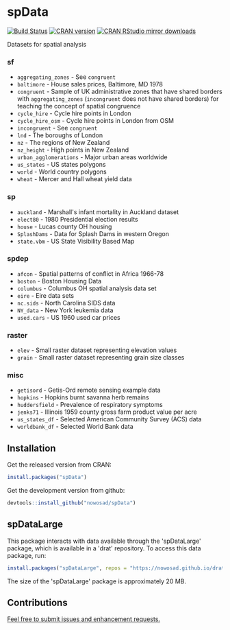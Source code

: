 
<!-- README.md is generated from README.Rmd. Please edit that file -->
spData
======

[![Build Status](https://travis-ci.org/Nowosad/spData.png?branch=master)](https://travis-ci.org/Nowosad/spData) [![CRAN version](http://www.r-pkg.org/badges/version/spData)](https://cran.r-project.org/package=spData) [![CRAN RStudio mirror downloads](http://cranlogs.r-pkg.org/badges/spData)](https://cran.r-project.org/package=spData)

Datasets for spatial analysis

### **sf**

-   `aggregating_zones` - See `congruent`
-   `baltimore` - House sales prices, Baltimore, MD 1978
-   `congruent` - Sample of UK administrative zones that have shared borders with `aggregating_zones` (`incongruent` does not have shared borders) for teaching the concept of spatial congruence
-   `cycle_hire` - Cycle hire points in London
-   `cycle_hire_osm` - Cycle hire points in London from OSM
-   `incongruent` - See `congruent`
-   `lnd` - The boroughs of London
-   `nz` - The regions of New Zealand
-   `nz_height` - High points in New Zealand
-   `urban_agglomerations` - Major urban areas worldwide
-   `us_states` - US states polygons
-   `world` - World country polygons
-   `wheat` - Mercer and Hall wheat yield data

### **sp**

-   `auckland` - Marshall's infant mortality in Auckland dataset
-   `elect80` - 1980 Presidential election results
-   `house` - Lucas county OH housing
-   `SplashDams` - Data for Splash Dams in western Oregon
-   `state.vbm` - US State Visibility Based Map

### **spdep**

-   `afcon` - Spatial patterns of conflict in Africa 1966-78
-   `boston` - Boston Housing Data
-   `columbus` - Columbus OH spatial analysis data set
-   `eire` - Eire data sets
-   `nc.sids` - North Carolina SIDS data
-   `NY_data` - New York leukemia data
-   `used.cars` - US 1960 used car prices

### **raster**

-   `elev` - Small raster dataset representing elevation values
-   `grain` - Small raster dataset representing grain size classes

### misc

-   `getisord` - Getis-Ord remote sensing example data
-   `hopkins` - Hopkins burnt savanna herb remains
-   `huddersfield` - Prevalence of respiratory symptoms
-   `jenks71` - Illinois 1959 county gross farm product value per acre
-   `us_states_df` - Selected American Community Survey (ACS) data
-   `worldbank_df` - Selected World Bank data

Installation
------------

Get the released version from CRAN:

``` r
install.packages("spData")
```

Get the development version from github:

``` r
devtools::install_github("nowosad/spData")
```

spDataLarge
-----------

This package interacts with data available through the 'spDataLarge' package, which is available in a 'drat' repository. To access this data package, run:

``` r
install.packages("spDataLarge", repos = "https://nowosad.github.io/drat/", type = "source")
```

The size of the 'spDataLarge' package is approximately 20 MB.

Contributions
-------------

[Feel free to submit issues and enhancement requests.](https://github.com/Nowosad/spData/issues)
